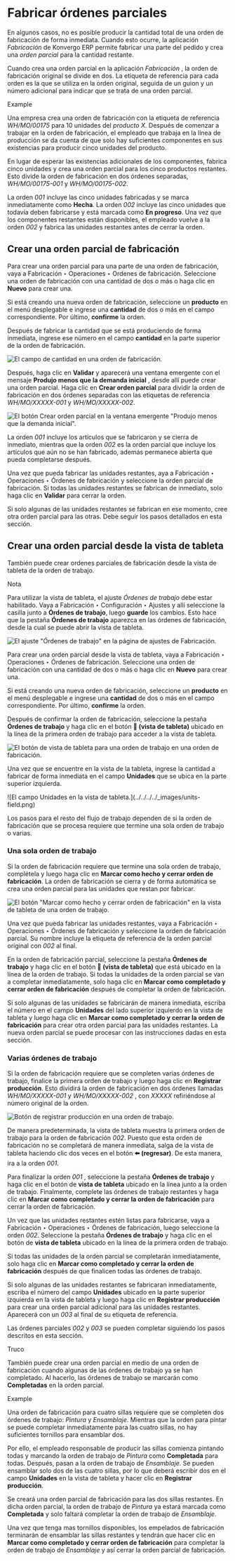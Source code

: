 # Fabricar órdenes parciales

En algunos casos, no es posible producir la cantidad total de una orden de
fabricación de forma inmediata. Cuando esto ocurre, la aplicación
_Fabricación_ de Konvergo ERP permite fabricar una parte del pedido y crea una _orden
parcial_ para la cantidad restante.

Cuando crea una orden parcial en la aplicación _Fabricación_ , la orden de
fabricación original se divide en dos. La etiqueta de referencia para cada
orden es la que se utiliza en la orden original, seguida de un guion y un
número adicional para indicar que se trata de una orden parcial.

<div class="alert alert-success">
<p class="alert-title">
Example</p><p>Una empresa crea una orden de fabricación con la etiqueta de referencia <em>WH/MO/00175</em> para 10 unidades del <em>producto X</em>. Después de comenzar a trabajar en la orden de fabricación, el empleado que trabaja en la línea de producción se da cuenta de que solo hay suficientes componentes en sus existencias para producir cinco unidades del producto.</p>
<p>En lugar de esperar las existencias adicionales de los componentes, fabrica cinco unidades y crea una orden parcial para los cinco productos restantes. Esto divide la orden de fabricación en dos órdenes separadas, <em>WH/MO/00175-001</em> y <em>WH/MO/00175-002</em>.</p>
<p>La orden <em>001</em> incluye las cinco unidades fabricadas y se marca inmediatamente como <b>Hecha</b>. La orden <em>002</em> incluye las cinco unidades que todavía deben fabricarse y está marcada como <b>En progreso</b>. Una vez que los componentes restantes están disponibles, el empleado vuelve a la orden <em>002</em> y fabrica las unidades restantes antes de cerrar la orden.</p>
</div>

## Crear una orden parcial de fabricación

Para crear una orden parcial para una parte de una orden de fabricación, vaya
a Fabricación ‣ Operaciones ‣ Ordenes de fabricación. Seleccione una orden de
fabricación con una cantidad de dos o más o haga clic en **Nuevo** para crear
una.

Si está creando una nueva orden de fabricación, seleccione un **producto** en
el menú desplegable e ingrese una **cantidad** de dos o más en el campo
correspondiente. Por último, **confirme** la orden.

Después de fabricar la cantidad que se está produciendo de forma inmediata,
ingrese ese número en el campo **cantidad** en la parte superior de la orden
de fabricación.

![El campo de cantidad en una orden de
fabricación.](../../../../_images/quantity-field.png)

Después, haga clic en **Validar** y aparecerá una ventana emergente con el
mensaje **Produjo menos que la demanda inicial** , desde allí puede crear una
orden parcial. Haga clic en **Crear orden parcial** para dividir la orden de
fabricación en dos órdenes separadas con las etiquetas de referencia
_WH/MO/XXXXX-001_ y _WH/MO/XXXXX-002_.

![El botón Crear orden parcial en la ventana emergente "Produjo menos que la
demanda inicial".](../../../../_images/create-backorder-button.png)

La orden _001_ incluye los artículos que se fabricaron y se cierra de
inmediato, mientras que la orden _002_ es la orden parcial que incluye los
artículos que aún no se han fabricado, además permanece abierta que pueda
completarse después.

Una vez que pueda fabricar las unidades restantes, aya a Fabricación ‣
Operaciones ‣ Órdenes de fabricación y seleccione la orden parcial de
fabricación. Si todas las unidades restantes se fabrican de inmediato, solo
haga clic en **Validar** para cerrar la orden.

Si solo algunas de las unidades restantes se fabrican en ese momento, cree
otra orden parcial para las otras. Debe seguir los pasos detallados en esta
sección.

## Crear una orden parcial desde la vista de tableta

También puede crear ordenes parciales de fabricación desde la vista de tableta
de la orden de trabajo.

<div class="alert alert-primary">
<p class="alert-title">
Nota</p><p>Para utilizar la vista de tableta, el ajuste <em>Órdenes de trabajo</em> debe estar habilitado. Vaya a Fabricación ‣ Configuración ‣ Ajustes y allí seleccione la casilla junto a <b>Órdenes de trabajo</b>, luego <b>guarde</b> los cambios. Esto hace que la pestaña <b>Órdenes de trabajo</b> aparezca en las órdenes de fabricación, desde la cual se puede abrir la vista de tableta.</p>
<img alt='El ajuste "Órdenes de trabajo" en la página de ajustes de Fabricación.' class="align-center" src="../../../../_images/work-orders-setting.png"/>
</div>

Para crear una orden parcial desde la vista de tableta, vaya a Fabricación ‣
Operaciones ‣ Órdenes de fabricación. Seleccione una orden de fabricación con
una cantidad de dos o más o haga clic en **Nuevo** para crear una.

Si está creando una nueva orden de fabricación, seleccione un **producto** en
el menú desplegable e ingrese una **cantidad** de dos o más en el campo
correspondiente. Por último, **confirme** la orden.

Después de confirmar la orden de fabricación, seleccione la pestaña **Órdenes
de trabajo** y haga clic en el botón **📱 (vista de tableta)** ubicado en la
línea de la primera orden de trabajo para acceder a la vista de tableta.

![El botón de vista de tableta para una orden de trabajo en una orden de
fabricación.](../../../../_images/tablet-view-button.png)

Una vez que se encuentre en la vista de la tableta, ingrese la cantidad a
fabricar de forma inmediata en el campo **Unidades** que se ubica en la parte
superior izquierda.

![El campo Unidades en la vista de tableta.](../../../../_images/units-
field.png)

Los pasos para el resto del flujo de trabajo dependen de si la orden de
fabricación que se procesa requiere que termine una sola orden de trabajo o
varias.

### Una sola orden de trabajo

Si la orden de fabricación requiere que termine una sola orden de trabajo,
complétela y luego haga clic en **Marcar como hecho y cerrar orden de
fabricación**. La orden de fabricación se cierra y de forma automática se crea
una orden parcial para las unidades que restan por fabricar.

![El botón "Marcar como hecho y cerrar orden de fabricación" en la vista de
tableta de una orden de trabajo.](../../../../_images/madacmo-button.png)

Una vez que pueda fabricar las unidades restantes, vaya a Fabricación ‣
Operaciones ‣ Órdenes de fabricación y seleccione la orden de fabricación
parcial. Su nombre incluye la etiqueta de referencia de la orden parcial
original con _002_ al final.

En la orden de fabricación parcial, seleccione la pestaña **Órdenes de
trabajo** y haga clic en el botón **📱 (vista de tableta)** que está ubicado en
la línea de la orden de trabajo. Si todas la unidades de la orden parcial se
van a completar inmediatamente, solo haga clic en **Marcar como completado y
cerrar orden de fabricación** después de completar la orden de fabricación.

Si solo algunas de las unidades se fabricarán de manera inmediata, escriba el
número en el campo **Unidades** del lado superior izquierdo en la vista de
tableta y luego haga clic en **Marcar como completado y cerrar la orden de
fabricación** para crear otra orden parcial para las unidades restantes. La
nueva orden parcial se puede procesar con las instrucciones dadas en esta
sección.

### Varias órdenes de trabajo

Si la orden de fabricación requiere que se completen varias órdenes de
trabajo, finalice la primera orden de trabajo y luego haga clic en **Registrar
producción**. Esto dividirá la orden de fabricación en dos órdenes llamadas
_WH/MO/XXXXX-001_ y _WH/MO/XXXXX-002_ , con _XXXXX_ refiriéndose al número
original de la orden.

![Botón de registrar producción en una orden de trabajo.
](../../../../_images/record-production-button.png)

De manera predeterminada, la vista de tableta muestra la primera orden de
trabajo para la orden de fabricación _002_. Puesto que esta orden de
fabricación no se completará de manera inmediata, salga de la vista de tableta
haciendo clic dos veces en el botón **⬅️ (regresar)**. De esta manera, ira a
la orden _001_.

Para finalizar la orden _001_ , seleccione la pestaña **Órdenes de trabajo** y
haga clic en el botón de **vista de tableta** ubicado en la línea junto a la
orden de trabajo. Finalmente, complete las órdenes de trabajo restantes y haga
clic en **Marcar como completado y cerrar la orden de fabricación** para
cerrar la orden de fabricación.

Un vez que las unidades restantes estén listas para fabricarse, vaya a
Fabricación ‣ Operaciones ‣ Órdenes de fabricación, luego seleccione la orden
_002_. Seleccione la pestaña **Órdenes de trabajo** y haga clic en el botón de
**vista de tableta** ubicado en la línea de la primera orden de trabajo.

Si todas las unidades de la orden parcial se completarán inmediatamente, solo
haga clic en **Marcar como completado y cerrar la orden de fabricación**
después de que finalicen todas las órdenes de trabajo.

Si solo algunas de las unidades restantes se fabricaran inmediatamente,
escriba el número del campo **Unidades** ubicado en la parte superior
izquierda en la vista de tableta y luego haga clic en **Registrar producción**
para crear una orden parcial adicional para las unidades restantes. Aparecerá
con un _003_ al final de su etiqueta de referencia.

Las órdenes parciales _002_ y _003_ se pueden completar siguiendo los pasos
descritos en esta sección.

<div class="alert alert-info">
<p class="alert-title">
Truco</p><p>También puede crear una orden parcial en medio de una orden de fabricación cuando algunas de las órdenes de trabajo ya se han completado. Al hacerlo, las órdenes de trabajo se marcarán como <b>Completadas</b> en la orden parcial.</p>
<div class="alert alert-success">
<p class="alert-title">
Example</p><p>Una orden de fabricación para cuatro sillas requiere que se completen dos órdenes de trabajo: <em>Pintura</em> y <em>Ensamblaje</em>. Mientras que la orden para pintar se puede completar inmediatamente para las cuatro sillas, no hay suficientes tornillos para ensamblar dos.</p>
<p>Por ello, el empleado responsable de producir las sillas comienza pintando todas y marcando la orden de trabajo de <em>Pintura</em> como <b>Completada</b> para todas. Después, pasan a la orden de trabajo de <em>Ensamblaje</em>. Se pueden ensamblar solo dos de las cuatro sillas, por lo que deberá escribir dos en el campo <b>Unidades</b> en la vista de tableta y hacer clic en <b>Registrar producción</b>.</p>
<p>Se creará una orden parcial de fabricación para las dos sillas restantes. En dicha orden parcial, la orden de trabajo de <em>Pintura</em> ya estará marcada como <b>Completada</b> y solo faltará completar la orden de trabajo de <em>Ensamblaje</em>.</p>
<p>Una vez que tenga mas tornillos disponibles, los empelados de fabricación terminarán de ensamblar las sillas restantes y tendrán que hacer clic en <b>Marcar como completado y cerrar orden de fabricación</b> para completar la orden de trabajo de <em>Ensamblaje</em> y así cerrar la orden parcial de fabricación.</p>
</div>
</div>

